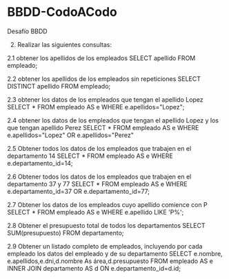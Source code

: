 # BBDD-CodoACodo
Desafío BBDD

2) Realizar las siguientes consultas:

2.1 obtener los apellidos de los empleados
SELECT apellido FROM empleado;

2.2 obtener los apellidos de los empleados sin repeticiones
SELECT DISTINCT apellido FROM empleado;

2.3 obtener los datos de los empleados que tengan el apellido Lopez
SELECT * FROM empleado AS e WHERE e.apellidos="Lopez";

2.4 obtener los datos de los empleados que tengan el apellido Lopez y los que tengan apellido Perez
SELECT * FROM empleado AS e WHERE e.apellidos="Lopez" OR e.apellidos="Perez"

2.5 Obtener todos los datos de los empleados que trabajen en el departamento 14
SELECT * FROM empleado AS e WHERE e.departamento_id=14;

2.6 Obtener todos los datos de los empleados que trabajen en el departamento 37 y 77
SELECT * FROM empleado AS e WHERE e.departamento_id=37 OR e.departamento_id=77;


2.7 Obtener los datos de los empleados cuyo apellido comience con P
SELECT * FROM empleado AS e WHERE e.apellido LIKE 'P%';

2.8 Obtener el presupuesto total de todos los departamentos
SELECT SUM(presupuesto) FROM departamento;

2.9 Obtener un listado completo de empleados, incluyendo por cada empleado los datos del empleado
y de su departamento
SELECT e.nombre, e.apellidos,e.dni,d.nombre As área,d.presupuesto FROM empleado AS e INNER JOIN departamento AS d ON e.departamento_id=d.id;
